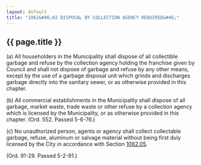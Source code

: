 ```yaml
---
layout: default 
title: "1062&#46;02 DISPOSAL BY COLLECTION AGENCY REQUIRED&#46;"
---
```


{{ page.title }}
----------------

​(a) All householders in the Municipality shall dispose of all
collectible garbage and refuse by the collection agency holding the
franchise given by Council and shall not dispose of garbage and refuse
by any other means, except by the use of a garbage disposal unit which
grinds and discharges garbage directly into the sanitary sewer, or as
otherwise provided in this chapter.

​(b) All commercial establishments in the Municipality shall dispose of
all garbage, market waste, trade waste or other refuse by a collection
agency which is licensed by the Municipality, or as otherwise provided
in this chapter. (Ord. 552. Passed 5-6-76.)

​(c) No unauthorized person, agents or agency shall collect collectable
garbage, refuse, aluminum or salvage material without being first duly
licensed by the City in accordance with Section
[1062.05](45f5936c.html).

(Ord. 91-29. Passed 5-2-91.)
